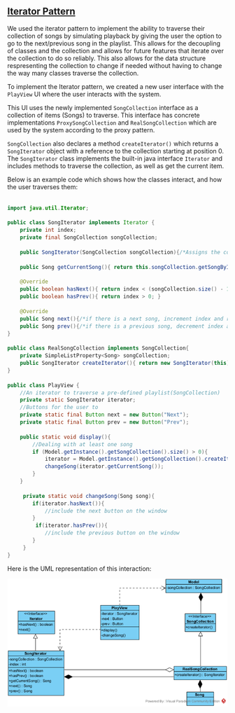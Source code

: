 ## <ins> Iterator Pattern

We used the iterator pattern to implement the ability to traverse their collection of songs by simulating playback by giving the user the option to go to the next/previous song in the playlist. This allows for the decoupling of classes and the collection and allows for future features that iterate over the collection to do so reliably. This also allows for the data structure respresenting the collection to change if needed without having to change the way many classes traverse the collection.

To implement the Iterator pattern, we created a new user interface with the `PlayView` UI where the user interacts with the system. 

This UI uses the newly implemented `SongCollection` interface as a collection of items (Songs) to traverse. This interface has concrete implementations `ProxySongCollection` and `RealSongCollection` which are used by the system according to the proxy pattern.

`SongCollection` also declares a method `createIterator()` which returns a `SongIterator` object with a reference to the collection starting at position 0. The `SongIterator` class implements the built-in java interface `Iterator` and includes methods to traverse the collection, as well as get the current item.

Below is an example code which shows how the classes interact, and how the user traverses them:

```java

import java.util.Iterator;

public class SongIterator implements Iterator {
    private int index;
    private final SongCollection songCollection;

    public SongIterator(SongCollection songCollection){/*Assigns the collection and index defaults to 0*/}

    public Song getCurrentSong(){ return this.songCollection.getSongByIndex(index); }

    @Override
    public boolean hasNext(){ return index < (songCollection.size() - 1); }
    public boolean hasPrev(){ return index > 0; }

    @Override
    public Song next(){/*if there is a next song, increment index and return it*/}
    public Song prev(){/*if there is a previous song, decrement index and return it*/}
}

public class RealSongCollection implements SongCollection{
    private SimpleListProperty<Song> songCollection;
    public SongIterator createIterator(){ return new SongIterator(this); }
}

public class PlayView {
    //An iterator to traverse a pre-defined playlist(SongCollection)
    private static SongIterator iterator;
    //Buttons for the user to 
    private static final Button next = new Button("Next");
    private static final Button prev = new Button("Prev");

    public static void display(){
        //Dealing with at least one song
        if (Model.getInstance().getSongCollection().size() > 0){
            iterator = Model.getInstance().getSongCollection().createIterator();
            changeSong(iterator.getCurrentSong());
        }
    }

     private static void changeSong(Song song){
        if(iterator.hasNext()){
            //include the next button on the window
        }
         if(iterator.hasPrev()){
            //include the previous button on the window
        }
     }
}

```

Here is the UML representation of this interaction:

![IteratorUML](Images/IteratorPattern.png)
